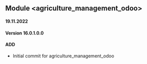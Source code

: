 ## Module <agriculture_management_odoo>

#### 19.11.2022
#### Version 16.0.1.0.0
#### ADD
- Initial commit for agriculture_management_odoo

